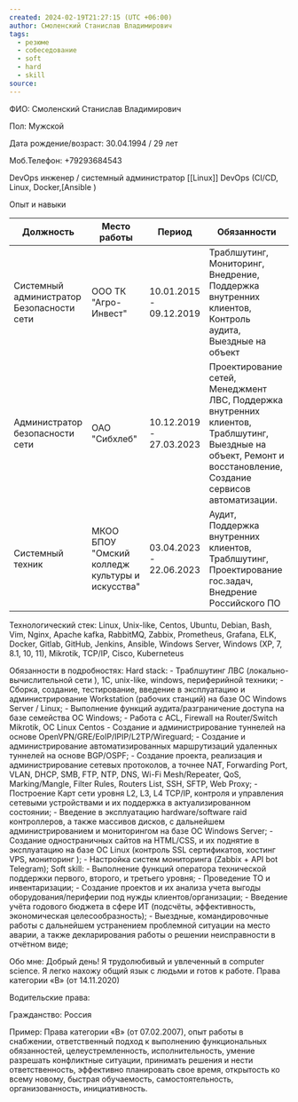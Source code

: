 ```yaml
---
created: 2024-02-19T21:27:15 (UTC +06:00)
author: Смоленский Станислав Владимирович
tags:
  - резюме
  - собеседование
  - soft
  - hard
  - skill
source:
---
```

ФИО: Смоленский Станислав Владимирович 

Пол: Мужской

Дата рождение/возраст: 30.04.1994 / 29 лет

Моб.Телефон: +79293684543

DevOps инженер / системный администратор [[Linux]] 
DevOps (CI/CD, Linux, Docker,[Ansible )

Опыт и навыки

| Должность                                 | Место работы                                     | Период                   | Обязанности                                                                                                                                                     |
| ----------------------------------------- | ------------------------------------------------ | ------------------------ | --------------------------------------------------------------------------------------------------------------------------------------------------------------- |
| Системный администратор Безопасности сети | ООО ТК "Агро-Инвест"                             | 10.01.2015  - 09.12.2019 | Траблшутинг, Мониторинг, Внедрение, Поддержка внутренних клиентов, Контроль аудита, Выездные на объект                                                          |
| Администратор безопасности  сети          | ОАО "Сибхлеб"                                    | 10.12.2019 - 27.03.2023  | Проектирование сетей, Менеджмент ЛВС, Поддержка внутренних клиентов, Траблшутинг, Выездные на объект, Ремонт и восстановление, Создание сервисов автоматизации. |
| Системный техник                          | МКОО БПОУ "Омский колледж культуры  и искусства" | 03.04.2023 - 22.06.2023  | Аудит, Поддержка внутренних клиентов, Траблшутинг, Проектирование гос.задач, Внедрение Российского ПО                                                           |


Технологический стек:
Linux, Unix-like, Centos, Ubuntu, Debian, Bash, Vim, Nginx, Apache kafka, RabbitMQ, Zabbix, Prometheus, Grafana, ELK, Docker, Gitlab, GitHub, Jenkins, Ansible, Windows Server, Windows (XP, 7, 8.1, 10, 11), Mikrotik, TCP/IP, Cisco, Kuberneteus

Обязанности в подробностях:
		Hard stack:
		- Траблшутинг ЛВС (локально-вычислительной сети ), 1С,  unix-like, windows, периферийной техники;
		- Сборка, создание, тестирование, введение в эксплуатацию и  администрирование Workstation (рабочих станций) на базе ОС Windows Server / Linux;
		- Выполнение функций аудита/разграничение доступа на базе семейства ОС Windows;
		- Работа с ACL, Firewall на Router/Switch Mikrotik, ОС Linux Centos
		- Создание и администрирование  туннелей на основе OpenVPN/GRE/EoIP/IPIP/L2TP/Wireguard;
		- Создание и администрирование автоматизированных маршрутизаций удаленных туннелей на основе BGP/OSPF;
		- Создание проекта, реализация и администрирование сетевых протоколов, а точнее NAT, Forwarding Port, VLAN, DHCP, SMB, FTP, NTP, DNS, Wi-Fi Mesh/Repeater, QoS, Marking/Mangle, Filter Rules, Routers List, SSH, SFTP, Web Proxy;
		- Построение Карт сети уровня L2, L3, L4 TCP/IP, контроля и управления сетевыми устройствами и их поддержка в актуализированном состоянии;
		- Введение в эксплуатацию hardware/software raid контроллеров, а также массивов дисков, с дальнейшем администрированием и мониторингом на базе ОС Windows Server; 
		- Создание одностраничных сайтов на HTML/CSS, и их поднятие в эксплуатацию на базе ОС Linux (контроль SSL сертификатов, хостинг VPS, мониторинг );
		- Настройка систем мониторинга (Zabbix + API bot Telegram);
		Soft skill:
		- Выполнение функций оператора технической поддержки первого, второго, и третьего уровня;
		- Проведение ТО и инвентаризации;
		- Создание проектов и их анализа учета выгоды оборудования/периферии под нужды  клиентов/организации;
		- Введение учёта годового бюджета в сфере ИТ (подсчёты, эффективность, экономическая целесообразность);
		- Выездные, командировочные работы с дальнейшем устранением проблемной ситуации на место аварии, а также декларирования работы о решении неисправности в отчётном виде;


Обо мне:
Добрый день! Я  трудолюбивый и увлеченный в computer science. Я легко нахожу общий язык с людьми и готов к работе. Права категории «В» (от 14.11.2020)

Водительские права:

Гражданство: Россия

Пример: Права категории «В» (от 07.02.2007), опыт работы в снабжении, ответственный подход к выполнению функциональных обязанностей, целеустремленность, исполнительность, умение разрешать конфликтные ситуации, принимать решения и нести ответственность, эффективно планировать свое время, открытость ко всему новому, быстрая обучаемость, самостоятельность, организованность, инициативность.